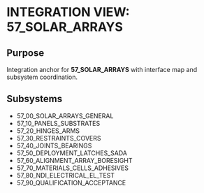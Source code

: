 # INTEGRATION VIEW: 57_SOLAR_ARRAYS

## Purpose
Integration anchor for **57_SOLAR_ARRAYS** with interface map and subsystem coordination.

## Subsystems
  - 57_00_SOLAR_ARRAYS_GENERAL
  - 57_10_PANELS_SUBSTRATES
  - 57_20_HINGES_ARMS
  - 57_30_RESTRAINTS_COVERS
  - 57_40_JOINTS_BEARINGS
  - 57_50_DEPLOYMENT_LATCHES_SADA
  - 57_60_ALIGNMENT_ARRAY_BORESIGHT
  - 57_70_MATERIALS_CELLS_ADHESIVES
  - 57_80_NDI_ELECTRICAL_EL_TEST
  - 57_90_QUALIFICATION_ACCEPTANCE
